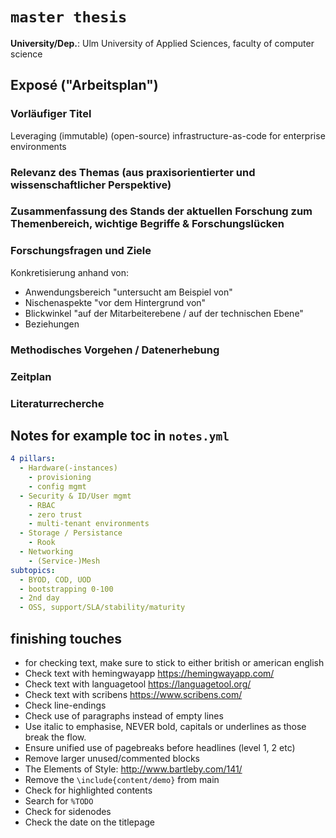 # `master thesis`

**University/Dep.**: Ulm University of Applied Sciences, faculty of computer science

## Exposé ("Arbeitsplan")

### Vorläufiger Titel
Leveraging (immutable) (open-source) infrastructure-as-code for enterprise environments

### Relevanz des Themas (aus praxisorientierter und wissenschaftlicher Perspektive)


### Zusammenfassung des Stands der aktuellen Forschung zum Themenbereich, wichtige Begriffe & Forschungslücken


### Forschungsfragen und Ziele
Konkretisierung anhand von:
- Anwendungsbereich "untersucht am Beispiel von"
- Nischenaspekte "vor dem Hintergrund von"
- Blickwinkel "auf der Mitarbeiterebene / auf der technischen Ebene"
- Beziehungen

### Methodisches Vorgehen / Datenerhebung


### Zeitplan


### Literaturrecherche


## Notes for example toc in `notes.yml`
```yaml
4 pillars:
  - Hardware(-instances)
    - provisioning
    - config mgmt
  - Security & ID/User mgmt
    - RBAC
    - zero trust
    - multi-tenant environments
  - Storage / Persistance
    - Rook
  - Networking
    - (Service-)Mesh
subtopics:
  - BYOD, COD, UOD
  - bootstrapping 0-100
  - 2nd day
  - OSS, support/SLA/stability/maturity
```

## finishing touches
- for checking text, make sure to stick to either british or american english
- Check text with hemingwayapp https://hemingwayapp.com/
- Check text with languagetool https://languagetool.org/
- Check text with scribens https://www.scribens.com/
- Check line-endings
- Check use of paragraphs instead of empty lines
- Use italic to emphasise, NEVER bold, capitals or underlines as those break the flow.
- Ensure unified use of pagebreaks before headlines (level 1, 2 etc)
- Remove larger unused/commented blocks
- The Elements of Style: http://www.bartleby.com/141/
- Remove the `\include{content/demo}` from main
- Check for highlighted contents
- Search for `%TODO`
- Check for sidenodes
- Check the date on the titlepage
